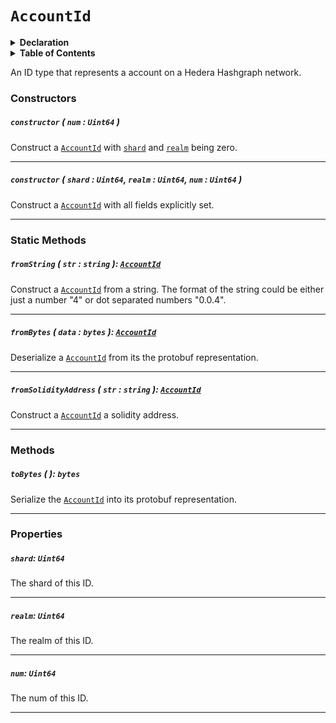 # `AccountId`

<details>
<summary><b>Declaration</b></summary>

```typescript
class AccountId {
    constructor(num: Uint64);
    
    constructor(shard: Uint64, realm: Uint64, num: Uint64);

    fromString(str: string): AccountId;

    fromBytes(data: bytes): AccountId;

    fromSolidityAddress(address: string): AccountId;

    /* property */ shard: Uint64;

    /* property */ realm: Uint64;

    /* property */ num: Uint64;

    toBytes(): bytes;

    toString(): string;
}
```

</details>

<details>
<summary><b>Table of Contents</b></summary>

## Support

| Item | Java | JavaScript | Go
| - | - | - | - |
| [`constructor`](#constructor-num-uint64-) | ✅ | ✅ | ✅
| [`fromString`](#fromstring-str-string-accountid) | ✅ | ✅ | ✅
| [`fromBytes`](#frombytes-data-bytes-accountid) | ✅ | ✅ | ✅
| [`fromSolidityAddress`](#fromsolidityaddress-str-string-accountid) | ✅ | ✅ | ✅
| [`shard`](#shard-uint64) | ✅ | ✅ | ✅
| [`realm`](#realm-uint64) | ✅ | ✅ | ✅
| [`num`](#num-uint64) | ✅ | ✅ | ✅
| [`toBytes`](#tobytes-bytes) | ✅ | ✅ | ✅

</details>

An ID type that represents a account on a Hedera Hashgraph network.

### Constructors

##### `constructor` ( `num` : `Uint64` )

Construct a [`AccountId`](#) with [`shard`](#shard-uint64) and [`realm`](#realm-uint64) being zero.

---

##### `constructor` ( `shard` : `Uint64`, `realm` : `Uint64`, `num` : `Uint64` )

Construct a [`AccountId`](#) with all fields explicitly set.

---

### Static Methods

##### `fromString` ( `str` : `string` ): [`AccountId`](#accountid)

Construct a [`AccountId`](#) from a string. The format of the string could be either just 
a number "4" or dot separated numbers "0.0.4".

---

##### `fromBytes` ( `data` : `bytes` ): [`AccountId`](#accountid)

Deserialize a [`AccountId`](#) from its the protobuf representation.

---

##### `fromSolidityAddress` ( `str` : `string` ): [`AccountId`](#accountid)

Construct a [`AccountId`](#) a solidity address.

---

### Methods

##### `toBytes` ( ): `bytes`

Serialize the [`AccountId`](#) into its protobuf representation.

---

### Properties

##### `shard`: `Uint64`

The shard of this ID.

---

##### `realm`: `Uint64`

The realm of this ID.

---

##### `num`: `Uint64`

The num of this ID.

---
